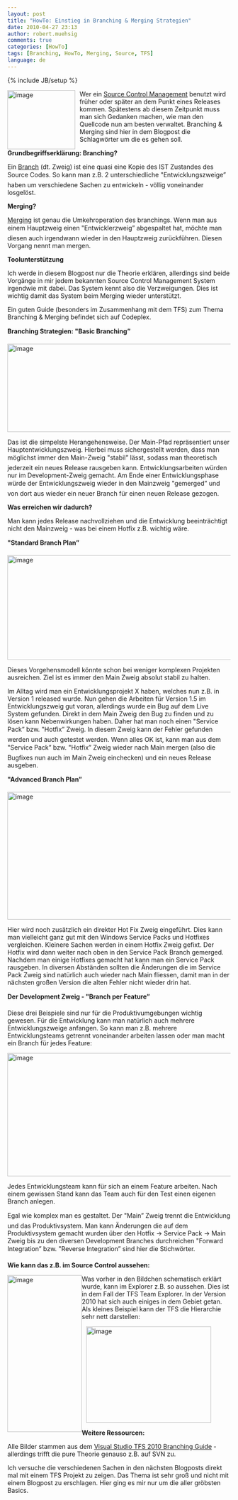 ```yaml
---
layout: post
title: "HowTo: Einstieg in Branching & Merging Strategien"
date: 2010-04-27 23:13
author: robert.muehsig
comments: true
categories: [HowTo]
tags: [Branching, HowTo, Merging, Source, TFS]
language: de
---
```

{% include JB/setup %}
<p><a href="{{BASE_PATH}}/assets/wp-images/image947.png"><img style="border-bottom: 0px; border-left: 0px; margin: 0px 10px 0px 0px; display: inline; border-top: 0px; border-right: 0px" title="image" border="0" alt="image" align="left" src="{{BASE_PATH}}/assets/wp-images/image_thumb132.png" width="153" height="133" /></a> Wer ein <a href="http://en.wikipedia.org/wiki/Revision_control">Source Control Management</a> benutzt wird früher oder später an dem Punkt eines Releases kommen. Spätestens ab diesem Zeitpunkt muss man sich Gedanken machen, wie man den Quellcode nun am besten verwaltet. Branching &amp; Merging sind hier in dem Blogpost die Schlagwörter um die es gehen soll.</p>  <p><strong>Grundbegriffserklärung: Branching?</strong></p>  <p>Ein <a href="http://en.wikipedia.org/wiki/Branching_(software)">Branch</a> (dt. Zweig) ist eine quasi eine Kopie des IST Zustandes des Source Codes. So kann man z.B. 2 unterschiedliche "Entwicklungszweige” haben um verschiedene Sachen zu entwickeln - völlig voneinander losgelöst.</p>  <p><strong>Merging?</strong></p>  <p><a href="http://en.wikipedia.org/wiki/Merge_(revision_control)">Merging</a> ist genau die Umkehroperation des branchings. Wenn man aus einem Hauptzweig einen "Entwicklerzweig” abgespaltet hat, möchte man diesen auch irgendwann wieder in den Hauptzweig zurückführen. Diesen Vorgang nennt man mergen.</p>  <p><strong>Toolunterstützung</strong></p>  <p>Ich werde in diesem Blogpost nur die Theorie erklären, allerdings sind beide Vorgänge in mir jedem bekannten Source Control Management System irgendwie mit dabei. Das System kennt also die Verzweigungen. Dies ist wichtig damit das System beim Merging wieder unterstützt.</p>  <p>Ein guten Guide (besonders im Zusammenhang mit dem TFS) zum Thema Branching &amp; Merging befindet sich auf Codeplex.</p>  <p><strong>Branching Strategien: "Basic Branching”</strong></p>  <p><a href="{{BASE_PATH}}/assets/wp-images/image948.png"><img style="border-bottom: 0px; border-left: 0px; display: inline; border-top: 0px; border-right: 0px" title="image" border="0" alt="image" src="{{BASE_PATH}}/assets/wp-images/image_thumb133.png" width="525" height="199" /></a> </p>  <p></p>  <p>Das ist die simpelste Herangehensweise. Der Main-Pfad repräsentiert unser Hauptentwicklungszweig. Hierbei muss sichergestellt werden, dass man möglichst immer den Main-Zweig "stabil” lässt, sodass man theoretisch jederzeit ein neues Release rausgeben kann. Entwicklungsarbeiten würden nur im Development-Zweig gemacht. Am Ende einer Entwicklungsphase würde der Entwicklungszweig wieder in den Mainzweig "gemerged” und von dort aus wieder ein neuer Branch für einen neuen Release gezogen.</p>  <p><strong>Was erreichen wir dadurch?</strong></p>  <p>Man kann jedes Release nachvollziehen und die Entwicklung beeinträchtigt nicht den Mainzweig - was bei einem Hotfix z.B. wichtig wäre.</p>  <p><strong>"Standard Branch Plan”</strong></p>  <p><a href="{{BASE_PATH}}/assets/wp-images/image949.png"><img style="border-bottom: 0px; border-left: 0px; display: inline; border-top: 0px; border-right: 0px" title="image" border="0" alt="image" src="{{BASE_PATH}}/assets/wp-images/image_thumb134.png" width="515" height="236" /></a> </p>  <p>Dieses Vorgehensmodell könnte schon bei weniger komplexen Projekten ausreichen. Ziel ist es immer den Main Zweig absolut stabil zu halten.</p>  <p>Im Alltag wird man ein Entwicklungsprojekt X haben, welches nun z.B. in Version 1 released wurde. Nun gehen die Arbeiten für Version 1.5 im Entwicklungszweig gut voran, allerdings wurde ein Bug auf dem Live System gefunden. Direkt in dem Main Zweig den Bug zu finden und zu lösen kann Nebenwirkungen haben. Daher hat man noch einen "Service Pack” bzw. "Hotfix” Zweig. In diesem Zweig kann der Fehler gefunden werden und auch getestet werden. Wenn alles OK ist, kann man aus dem "Service Pack” bzw. "Hotfix” Zweig wieder nach Main mergen (also die Bugfixes nun auch im Main Zweig einchecken) und ein neues Release ausgeben.</p>  <p><strong>"Advanced Branch Plan”</strong></p>  <p><a href="{{BASE_PATH}}/assets/wp-images/image950.png"><img style="border-bottom: 0px; border-left: 0px; display: inline; border-top: 0px; border-right: 0px" title="image" border="0" alt="image" src="{{BASE_PATH}}/assets/wp-images/image_thumb135.png" width="513" height="288" /></a> </p>  <p></p>  <p></p>  <p></p>  <p>Hier wird noch zusätzlich ein direkter Hot Fix Zweig eingeführt. Dies kann man vielleicht ganz gut mit den Windows Service Packs und Hotfixes vergleichen. Kleinere Sachen werden in einem Hotfix Zweig gefixt. Der Hotfix wird dann weiter nach oben in den Service Pack Branch gemerged. Nachdem man einige Hotfixes gemacht hat kann man ein Service Pack rausgeben. In diversen Abständen sollten die Änderungen die im Service Pack Zweig sind natürlich auch wieder nach Main fliessen, damit man in der nächsten großen Version die alten Fehler nicht wieder drin hat.</p>  <p><strong>Der Development Zweig - "Branch per Feature”</strong></p>  <p>Diese drei Beispiele sind nur für die Produktivumgebungen wichtig gewesen. Für die Entwicklung kann man natürlich auch mehrere Entwicklungszweige anfangen. So kann man z.B. mehrere Entwicklungsteams getrennt voneinander arbeiten lassen oder man macht ein Branch für jedes Feature:</p>  <p><a href="{{BASE_PATH}}/assets/wp-images/image951.png"><img style="border-bottom: 0px; border-left: 0px; display: inline; border-top: 0px; border-right: 0px" title="image" border="0" alt="image" src="{{BASE_PATH}}/assets/wp-images/image_thumb136.png" width="525" height="278" /></a> </p>  <p>Jedes Entwicklungsteam kann für sich an einem Feature arbeiten. Nach einem gewissen Stand kann das Team auch für den Test einen eigenen Branch anlegen. </p>  <p>Egal wie komplex man es gestaltet. Der "Main” Zweig trennt die Entwicklung und das Produktivsystem. Man kann Änderungen die auf dem Produktivsystem gemacht wurden über den Hotfix -&gt; Service Pack -&gt; Main Zweig bis zu den diversen Development Branches durchreichen "Forward Integration” bzw. "Reverse Integration” sind hier die Stichwörter.</p>  <p><strong>Wie kann das z.B. im Source Control aussehen:</strong></p>  <p><a href="{{BASE_PATH}}/assets/wp-images/image952.png"><img style="border-bottom: 0px; border-left: 0px; margin: 0px; display: inline; border-top: 0px; border-right: 0px" title="image" border="0" alt="image" align="left" src="{{BASE_PATH}}/assets/wp-images/image_thumb137.png" width="168" height="354" /></a> </p>  <p>Was vorher in den Bildchen schematisch erklärt wurde, kann im Explorer z.B. so aussehen. Dies ist in dem Fall der TFS Team Explorer. In der Version 2010 hat sich auch einiges in dem Gebiet getan. Als kleines Beispiel kann der TFS die Hierarchie sehr nett darstellen:</p>  <p><a href="{{BASE_PATH}}/assets/wp-images/image953.png"><img style="border-bottom: 0px; border-left: 0px; margin: 0px 0px 0px 10px; display: inline; border-top: 0px; border-right: 0px" title="image" border="0" alt="image" src="{{BASE_PATH}}/assets/wp-images/image_thumb138.png" width="282" height="217" /></a> </p>  <p><strong>Weitere Ressourcen:</strong></p>  <p>Alle Bilder stammen aus dem <a href="http://tfsbranchingguideiii.codeplex.com/">Visual Studio TFS 2010 Branching Guide</a> - allerdings trifft die pure Theorie genauso z.B. auf SVN zu.</p>  <p>Ich versuche die verschiedenen Sachen in den nächsten Blogposts direkt mal mit einem TFS Projekt zu zeigen. Das Thema ist sehr groß und nicht mit einem Blogpost zu erschlagen. Hier ging es mir nur um die aller gröbsten Basics.</p>
